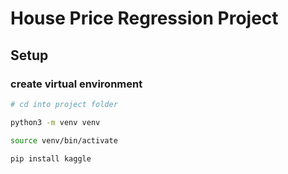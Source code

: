 # House Price Regression Project


## Setup

### create virtual environment

```zsh
# cd into project folder

python3 -m venv venv

source venv/bin/activate

pip install kaggle

```

